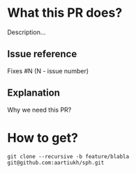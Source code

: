 # What this PR does?
Description...

## Issue reference
Fixes #N (N - issue number)

## Explanation
Why we need this PR?

# How to get?
`git clone --recursive -b feature/blabla git@github.com:aartiukh/sph.git`
